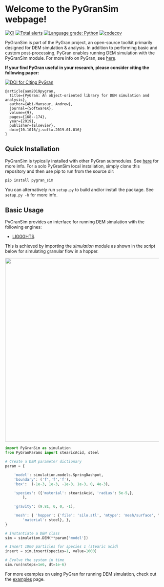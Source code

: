 # Welcome to the PyGranSim webpage!
[//]: # (Badges)
[![CI](https://github.com/Andrew-AbiMansour/PyGranSim/actions/workflows/CI.yaml/badge.svg)](https://github.com/Andrew-AbiMansour/PyGranSim/actions/workflows/CI.yaml)
[![Total alerts](https://img.shields.io/lgtm/alerts/g/Andrew-AbiMansour/PyGranSim.svg?logo=lgtm&logoWidth=18)](https://lgtm.com/projects/g/Andrew-AbiMansour/PyGranSim/alerts/)
[![Language grade: Python](https://img.shields.io/lgtm/grade/python/g/Andrew-AbiMansour/PyGranSim.svg?logo=lgtm&logoWidth=18)](https://lgtm.com/projects/g/Andrew-AbiMansour/PyGranSim/context:python)
[![codecov](https://codecov.io/gh/Andrew-AbiMansour/PyGranSim/branch/master/graph/badge.svg)](https://codecov.io/gh/Andrew-AbiMansour/PyGranSim/branch/master)

PyGranSim is part of the PyGran project, an open-source toolkit primarily designed for DEM simulation & analysis. In addition to performing basic and custom post-processing, PyGran enables running DEM simulation with the PyGranSim module. For more info on PyGran, see [here](http://www.pygran.org).

**If your find PyGran useful in your research, please consider citing the following paper:**

[![DOI for Citing PyGran](https://img.shields.io/badge/DOI-10.1021%2Facs.jctc.5b00056-blue.svg)](https://doi.org/10.1016/j.softx.2019.01.016)

```
@article{aam2019pygran,
  title={PyGran: An object-oriented library for DEM simulation and analysis},
  author={Abi-Mansour, Andrew},
  journal={SoftwareX},
  volume={9},
  pages={168--174},
  year={2019},
  publisher={Elsevier},
  doi={10.1016/j.softx.2019.01.016}
}
```

## Quick Installation
PyGranSim is typically installed with other PyGran submodules. See [here](http://andrew-abimansour.github.io/PyGran/docs/introduction.html#installation) for more info. For a solo PyGranSim local installation, simply clone this repository and then use pip to run from the source dir:
```bash
pip install pygran_sim
```
You can alternatively run ``setup.py`` to build and/or install the package. See ``setup.py -h`` for more info.


## Basic Usage
PyGranSim provides an interface for running DEM simulation with the following engines:
- [LIGGGHTS](https://www.cfdem.com/liggghtsr-open-source-discrete-element-method-particle-simulation-code). 

This is achieved by importing the <i>simulation</i> module as shown in the script below for simulating granular flow in a hopper.

<p style="text-align:center;"><img src="http://andrew-abimansour.github.io/PyGran/images/hopper.png" width="600"></p>

```python
import PyGranSim as simulation
from PyGranParams import stearicAcid, steel

# Create a DEM parameter dictionary
param = {

	'model': simulation.models.SpringDashpot,
	'boundary': ('f','f','f'),
	'box':  (-1e-3, 1e-3, -1e-3, 1e-3, 0, 4e-3),

	'species': ({'material': stearicAcid, 'radius': 5e-5,}, 
		),
		
	'gravity': (9.81, 0, 0, -1),

	'mesh': { 'hopper': {'file': 'silo.stl', 'mtype': 'mesh/surface', \
		'material': steel}, },
}

# Instantiate a DEM class
sim = simulation.DEM(**param['model'])

# Insert 1000 particles for species 1 (stearic acid)
insert = sim.insert(species=1, value=1000) 

# Evolve the system in time 
sim.run(nsteps=1e6, dt=1e-6)
```

For more examples on using PyGran for running DEM simulation, check out the <a href="http://andrew-abimansour.github.io/PyGran/tests/examples.html">examples</a> page.
